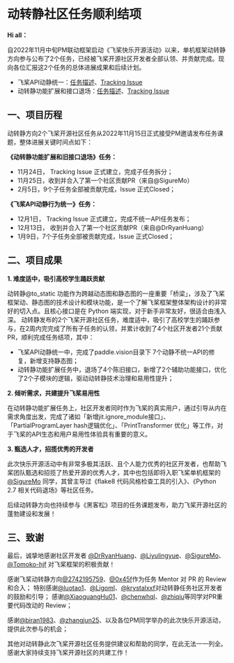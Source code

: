 # 动转静社区任务顺利结项

**Hi all：**

自2022年11月中旬PM联动框架启动《飞桨快乐开源活动》以来，单机框架动转静方向参与公布了2个任务，已经被飞桨开源社区开发者全部认领、并贡献完成。现向各位汇报这2个任务的总体进展成果和后续计划。

* 飞桨API动静统一：[任务描述](./unify_api_behavior.md)、[Tracking Issue](https://github.com/PaddlePaddle/Paddle/issues/48612)
* 动转静功能扩展和接口退场：[任务描述](./to_static_function_extension.md)、[Tracking Issue](https://github.com/PaddlePaddle/Paddle/issues/48334)

## 一、项目历程
动转静方向2个飞桨开源社区任务从2022年11月15日正式接受PM邀请发布任务课题，整体进展关键时间点如下：

**《动转静功能扩展和旧接口退场》任务：**

* 11月24日， Tracking Issue 正式建立，完成子任务拆分；
* 11月25日，收到并合入了第一个社区贡献PR（来自@SigureMo）
* 2月5日，9个子任务全部被贡献完成，Issue 正式Closed；

**《飞桨API动静行为统一》任务：**

* 12月1日， Tracking Issue 正式建立，完成不统一API任务发布；
* 12月13日， 收到并合入了第一个社区贡献PR（来自@DrRyanHuang）
* 1月9日，7个子任务全部被贡献完成，Issue 正式Closed；

## 二、项目成果

**1. 难度适中，吸引高校学生踊跃贡献**

动转静@to_static 功能作为跨越动态图和静态图的一座重要「桥梁」，涉及了飞桨框架动、静态图的技术设计和模块功能，是一个了解飞桨框架整体架构设计的非常好的切入点。且核心接口是在 Python 端实现，对于新手非常友好，很适合由浅入深。
动转静发布的2个飞桨开源社区任务，难度适中，吸引了高校学生的踊跃参与，在2周内完完成了所有子任务的认领，并累计收到了4个社区开发者21个贡献PR，顺利完成任务结项，其中：

* 飞桨API动静统一中，完成了paddle.vision目录下 7个动静不统一API的修复，新增支持静态图；
* 动转静功能扩展任务中，退场了4个陈旧接口，新增了2个辅助功能接口，优化了2个子模块的逻辑，驱动动转静技术治理和易用性提升；

**2. 倾听需求，共建提升飞桨易用性**

在动转静功能扩展任务上，社区开发者同时作为飞桨的真实用户，通过引导从内在需求角度出发，完成了诸如「新增jit.ignore_module接口」、「PartialProgramLayer hash逻辑优化」、「PrintTransformer 优化」等工作，对于飞桨的API生态和用户易用性体验具有重要的意义。

**3. 甄选人才，招揽优秀的开发者**

此次快乐开源活动中有非常多极其活跃、且个人能力优秀的社区开发者，也帮助飞桨团队甄选和招揽了热爱开源的优秀人才，其中也包括即将入职飞桨单机框架的 [@SigureMo](https://github.com/SigureMo) 同学，其曾主导过《flake8 代码风格检查工具的引入》、《Python 2.7 相关代码退场》等社区任务。

后续动转静方向也持续参与《黑客松》项目的任务课题发布，助力飞桨开源社区的蓬勃建设和发展！

## 三、致谢

最后，诚挚地感谢社区开发者 [@DrRyanHuang](https://github.com/DrRyanHuang)、[@Liyulingyue](https://github.com/Liyulingyue)、[@SigureMo](https://github.com/SigureMo)、[@Tomoko-hjf](https://github.com/Tomoko-hjf) 对飞桨框架的积极贡献！

感谢飞桨动转静方向[@2742195759](https://github.com/2742195759)、[@0x45f](https://github.com/0x45f)作为任务 Mentor 对 PR 的 Review 和合入；
特别感谢[@luotao1](https://github.com/luotao1)、[@Ligoml](https://github.com/Ligoml)、[@krystalxxf](https://github.com/krystalxxf)对动转静任务社区开发者的鼓励和引导；
感谢[@XiaoguangHu01](https://github.com/XiaoguangHu01)、[@chenwhql](https://github.com/chenwhql)、[@zhiqiu](https://github.com/zhiqiu)等同学对PR重要代码改动的 Review；

感谢[@biran1983](https://github.com/biran1983)、[@zhangjun25](https://github.com/biran1983)、以及各位PM同学举办的此次快乐开源活动，提供此次参与的机会；

其他对动转静此次飞桨开源社区任务提供建议和帮助的同学，在此无法一一列全。感谢大家持续支持飞桨开源社区的共建工作！